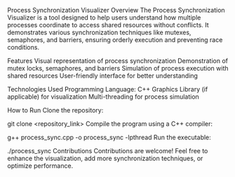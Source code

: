 Process Synchronization Visualizer
Overview
The Process Synchronization Visualizer is a tool designed to help users understand how multiple processes coordinate to access shared resources without conflicts. It demonstrates various synchronization techniques like mutexes, semaphores, and barriers, ensuring orderly execution and preventing race conditions.

Features
Visual representation of process synchronization
Demonstration of mutex locks, semaphores, and barriers
Simulation of process execution with shared resources
User-friendly interface for better understanding

Technologies Used
Programming Language: C++
Graphics Library (if applicable) for visualization
Multi-threading for process simulation

How to Run
Clone the repository:

git clone <repository_link>
Compile the program using a C++ compiler:

g++ process_sync.cpp -o process_sync -lpthread
Run the executable:

./process_sync
Contributions
Contributions are welcome! Feel free to enhance the visualization, add more synchronization techniques, or optimize performance.

